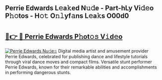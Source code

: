 ## Perrie Edwards L𝚎a𝚔ed N𝚞𝚍e - Part-hLy Vi𝚍𝚎o P𝚑𝚘tos - H𝚘𝚝 O𝚗𝚕yf𝚊ns L𝚎a𝚔s O00d0

# <h2><a href="http://kf1zp4b.oniu.top/?m=Perrie+Edwards">🔗👉 🔴 Perrie Edwards P𝚑ot𝚘𝚜 V𝚒d𝚎o</a></h2>

[![Perrie Edwards Nu𝚍e𝚜](https://i.imgur.com/0qMVB7G.gif)](http://kf1zp4b.oniu.top/?m=Perrie+Edwards)
Digital media artist and amusement provider Perrie Edwards, celebrated for publishing dance and lifestyle tutorials through viral dance moves and compact films. Versatile stunt performer Perrie Edwards, known for their remarkable abilities and accomplishments in performing dangerous stunts.  
